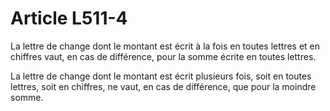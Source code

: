 # Article L511-4

La lettre de change dont le montant est écrit à la fois en toutes lettres et en chiffres vaut, en cas de différence, pour la somme écrite en toutes lettres.

La lettre de change dont le montant est écrit plusieurs fois, soit en toutes lettres, soit en chiffres, ne vaut, en cas de différence, que pour la moindre somme.
